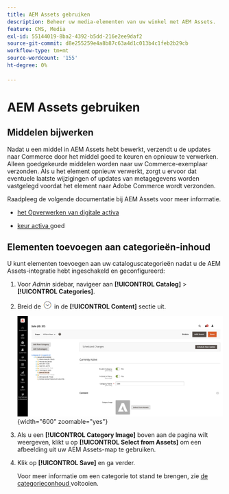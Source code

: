 ```yaml
---
title: AEM Assets gebruiken
description: Beheer uw media-elementen van uw winkel met AEM Assets.
feature: CMS, Media
exl-id: 55144019-8ba2-4392-b5dd-216e2ee9daf2
source-git-commit: d8e255259e4a8b87c63a4d1c013b4c1feb2b29cb
workflow-type: tm+mt
source-wordcount: '155'
ht-degree: 0%

---
```


# AEM Assets gebruiken

<!--In ACAP-844, this topic was linked to from the Commerce Admin products images and videos when the Assets integration is enabled. If the URL to the topic changes, be sure to add a redirect.-->

## Middelen bijwerken

Nadat u een middel in AEM Assets hebt bewerkt, verzendt u de updates naar Commerce door het middel goed te keuren en opnieuw te verwerken. Alleen goedgekeurde middelen worden naar uw Commerce-exemplaar verzonden. Als u het element opnieuw verwerkt, zorgt u ervoor dat eventuele laatste wijzigingen of updates van metagegevens worden vastgelegd voordat het element naar Adobe Commerce wordt verzonden.

Raadpleeg de volgende documentatie bij AEM Assets voor meer informatie.

- [ het Opverwerken van digitale activa ](https://experienceleague.adobe.com/nl/docs/experience-manager-cloud-service/content/assets/manage/reprocessing)

- [ keur activa ](https://experienceleague.adobe.com/nl/docs/experience-manager-cloud-service/content/assets/dynamicmedia/dynamic-media-open-apis/approve-assets) goed

## Elementen toevoegen aan categorieën-inhoud

U kunt elementen toevoegen aan uw cataloguscategorieën nadat u de AEM Assets-integratie hebt ingeschakeld en geconfigureerd:

1. Voor _Admin_ sidebar, navigeer aan **[!UICONTROL Catalog]** > **[!UICONTROL Categories]**.

1. Breid de ![ selecteur van de Uitbreiding ](../assets/icon-display-expand.png) in de **[!UICONTROL Content]** sectie uit.

   ![ inhoud van de Categorie ](./assets/aem-assets-manage-categories.png){width="600" zoomable="yes"}

1. Als u een **[!UICONTROL Category Image]** boven aan de pagina wilt weergeven, klikt u op **[!UICONTROL Select from Assets]** om een afbeelding uit uw AEM Assets-map te gebruiken.

1. Klik op **[!UICONTROL Save]** en ga verder.

   Voor meer informatie om een categorie tot stand te brengen, zie [ de categorieconhoud ](../catalog/category-create.md#step-3-complete-the-category-content) voltooien.

